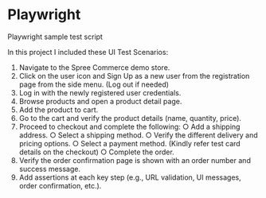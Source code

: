 # Playwright
Playwright sample test script

In this project I included these UI Test Scenarios:
1. Navigate to the Spree Commerce demo store.
2. Click on the user icon and Sign Up as a new user from the registration page from
the side menu. (Log out if needed)
3. Log in with the newly registered user credentials.
4. Browse products and open a product detail page.
5. Add the product to cart.
6. Go to the cart and verify the product details (name, quantity, price).
7. Proceed to checkout and complete the following:
○   Add a shipping address.
○ Select a shipping method.
○ Verify the different delivery and pricing options.
○ Select a payment method. (Kindly refer test card details on the checkout)
○ Complete the order.
8. Verify the order confirmation page is shown with an order number and success message.
9. Add assertions at each key step (e.g., URL validation, UI messages, order confirmation, etc.).
